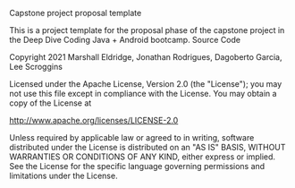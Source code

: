 Capstone project proposal template

This is a project template for the proposal phase of the capstone project in the Deep Dive Coding Java + Android bootcamp.
Source Code

Copyright 2021 Marshall Eldridge, Jonathan Rodrigues, Dagoberto Garcia, Lee Scroggins

Licensed under the Apache License, Version 2.0 (the "License"); you may not use this file except in compliance with the License. You may obtain a copy of the License at

http://www.apache.org/licenses/LICENSE-2.0

Unless required by applicable law or agreed to in writing, software distributed under the License is distributed on an "AS IS" BASIS, WITHOUT WARRANTIES OR CONDITIONS OF ANY KIND, either express or implied. See the License for the specific language governing permissions and limitations under the License.
